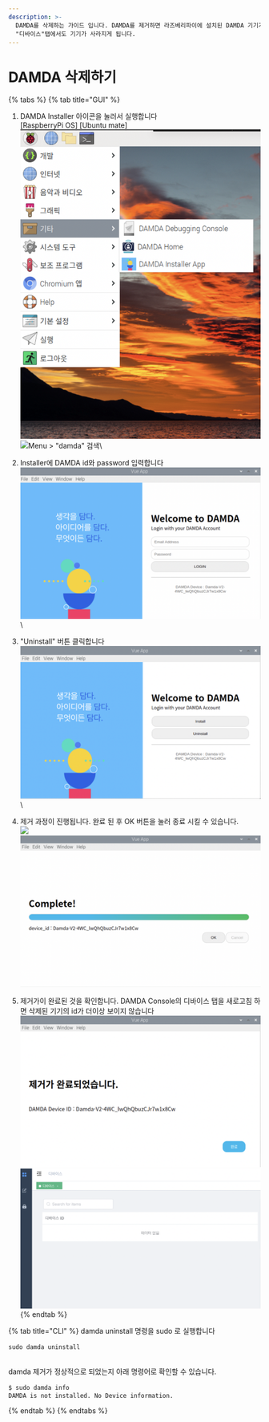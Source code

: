 ```yaml
---
description: >-
  DAMDA를 삭제하는 가이드 입니다. DAMDA를 제거하면 라즈베리파이에 설치된 DAMDA 기기가 삭제됩니다. DAMDA Console의
  "디바이스"탭에서도 기기가 사라지게 됩니다.
---
```


# DAMDA 삭제하기

{% tabs %}
{% tab title="GUI" %}
1. DAMDA Installer 아이콘을 눌러서 실행합니다\
   \[RaspberryPi OS]                                         \[Ubuntu mate]\
   ![](<../../../.gitbook/assets/image (23).png>)   ![Menu > "damda" 검색](https://files.gitbook.com/v0/b/gitbook-x-prod.appspot.com/o/spaces%2Fl3Km0lGSEvAZ1z7FtNCb%2Fuploads%2Fo39jplzTATPRX20mYEYA%2Fimage.png?alt=media\&token=df171290-7f44-4663-8051-69634d1bca2d)\

2. Installer에 DAMDA id와 password 입력합니다\
   ![](<../../../.gitbook/assets/image (1) (3).png>)\

3. "Uninstall" 버튼 클릭합니다\
   ![](<../../../.gitbook/assets/image (17).png>)\

4. 제거 과정이 진행됩니다. 완료 된 후 OK 버튼을 눌러 종료 시킬 수 있습니다.\
   ![](https://files.gitbook.com/v0/b/gitbook-x-prod.appspot.com/o/spaces%2Fl3Km0lGSEvAZ1z7FtNCb%2Fuploads%2FRh4AIubxze8T8vvwIMp1%2Fimage.png?alt=media\&token=e3e99647-d337-4e95-8cd2-10bc59892a60) ![](<../../../.gitbook/assets/image (33).png>)
5. 제거가이 완료된 것을 확인합니다. DAMDA Console의 디바이스 탭을 새로고침 하면 삭제된 기기의 id가 더이상 보이지 않습니다\
   ![](<../../../.gitbook/assets/image (31).png>) ![](<../../../.gitbook/assets/image (19).png>)
{% endtab %}

{% tab title="CLI" %}
damda uninstall 명령을 sudo 로 실행합니다

```shell
sudo damda uninstall
```

\
damda 제거가 정상적으로 되었는지 아래 명령어로 확인할 수 있습니다.

```shell
$ sudo damda info
DAMDA is not installed. No Device information.
```
{% endtab %}
{% endtabs %}
